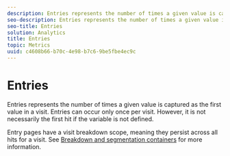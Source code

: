 ```yaml
---
description: Entries represents the number of times a given value is captured as the first value in a visit. Entries can occur only once per visit. However, it is not necessarily the first hit if the variable is not defined.
seo-description: Entries represents the number of times a given value is captured as the first value in a visit. Entries can occur only once per visit. However, it is not necessarily the first hit if the variable is not defined.
seo-title: Entries
solution: Analytics
title: Entries
topic: Metrics
uuid: c4608b66-b70c-4e98-b7c6-9be5fbe4ec9c
---
```


# Entries

Entries represents the number of times a given value is captured as the first value in a visit. Entries can occur only once per visit. However, it is not necessarily the first hit if the variable is not defined.

Entry pages have a visit breakdown scope, meaning they persist across all hits for a visit. See [Breakdown and segmentation containers](https://marketing.adobe.com/resources/help/en_US/sc/user/c_Breakdown_and_segmentation_containers.html) for more information. 
